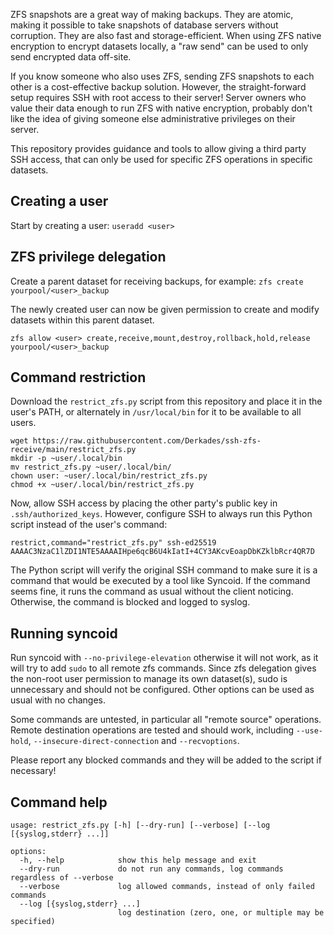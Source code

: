 ZFS snapshots are a great way of making backups. They are atomic, making it possible to take snapshots of database servers without corruption. They are also fast and storage-efficient. When using ZFS native encryption to encrypt datasets locally, a "raw send" can be used to only send encrypted data off-site.

If you know someone who also uses ZFS, sending ZFS snapshots to each other is a cost-effective backup solution. However, the straight-forward setup requires SSH with root access to their server! Server owners who value their data enough to run ZFS with native encryption, probably don't like the idea of giving someone else administrative privileges on their server.

This repository provides guidance and tools to allow giving a third party SSH access, that can only be used for specific ZFS operations in specific datasets.

## Creating a user

Start by creating a user: `useradd <user>`

## ZFS privilege delegation

Create a parent dataset for receiving backups, for example: `zfs create yourpool/<user>_backup`

The newly created user can now be given permission to create and modify datasets within this parent dataset.

```
zfs allow <user> create,receive,mount,destroy,rollback,hold,release yourpool/<user>_backup
```

## Command restriction

Download the `restrict_zfs.py` script from this repository and place it in the user's PATH, or alternately in `/usr/local/bin` for it to be available to all users.

```
wget https://raw.githubusercontent.com/Derkades/ssh-zfs-receive/main/restrict_zfs.py
mkdir -p ~user/.local/bin
mv restrict_zfs.py ~user/.local/bin/
chown user: ~user/.local/bin/restrict_zfs.py
chmod +x ~user/.local/bin/restrict_zfs.py
```

Now, allow SSH access by placing the other party's public key in `.ssh/authorized_keys`. However, configure SSH to always run this Python script instead of the user's command:

```
restrict,command="restrict_zfs.py" ssh-ed25519 AAAAC3NzaC1lZDI1NTE5AAAAIHpe6qcB6U4kIatI+4CY3AKcvEoapDbKZklbRcr4QR7D
```

The Python script will verify the original SSH command to make sure it is a command that would be executed by a tool like Syncoid. If the command seems fine, it runs the command as usual without the client noticing. Otherwise, the command is blocked and logged to syslog.

## Running syncoid

Run syncoid with `--no-privilege-elevation` otherwise it will not work, as it will try to add `sudo` to all remote zfs commands. Since zfs delegation gives the non-root user permission to manage its own dataset(s), sudo is unnecessary and should not be configured. Other options can be used as usual with no changes.

Some commands are untested, in particular all "remote source" operations. Remote destination operations are tested and should work, including `--use-hold`, `--insecure-direct-connection` and `--recvoptions`.

Please report any blocked commands and they will be added to the script if necessary!

## Command help
```
usage: restrict_zfs.py [-h] [--dry-run] [--verbose] [--log [{syslog,stderr} ...]]

options:
  -h, --help            show this help message and exit
  --dry-run             do not run any commands, log commands regardless of --verbose
  --verbose             log allowed commands, instead of only failed commands
  --log [{syslog,stderr} ...]
                        log destination (zero, one, or multiple may be specified)
```
